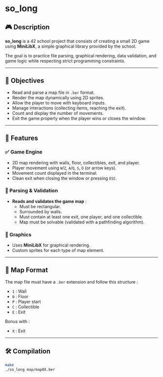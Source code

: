 # so_long

## 🎮 Description

**so_long** is a 42 school project that consists of creating a small 2D game using **MiniLibX**, a simple graphical library provided by the school.

The goal is to practice file parsing, graphical rendering, data validation, and game logic while respecting strict programming constraints.

---

## 🧩 Objectives

- Read and parse a map file in `.ber` format.
- Render the map dynamically using 2D sprites.
- Allow the player to move with keyboard inputs.
- Manage interactions (collecting items, reaching the exit).
- Count and display the number of movements.
- Exit the game properly when the player wins or closes the window.

---

## 🚀 Features

### ✅ Game Engine

- 2D map rendering with walls, floor, collectibles, exit, and player.
- Player movement using `W`/`Z`, `A`/`Q`, `S`, `D` (or arrow keys).
- Movement count displayed in the terminal.
- Clean exit when closing the window or pressing `ESC`.

### 🧠 Parsing & Validation

- **Reads and validates the game map** :
  - Must be rectangular.
  - Surrounded by walls.
  - Must contain at least one exit, one player, and one collectible.
  - Map must be solvable (validated with a pathfinding algorithm).

### 🎨 Graphics

- Uses **MiniLibX** for graphical rendering.
- Custom sprites for each type of map element.

---

## 📁 Map Format

The map file must have a `.ber` extension and follow this structure :

- `1` : Wall
- `0` : Floor
- `P` : Player start
- `C` : Collectible
- `E` : Exit

Bonus with :

- `X` : Exit

---

## 🛠️ Compilation

```bash
make
./so_long map/map0X.ber
